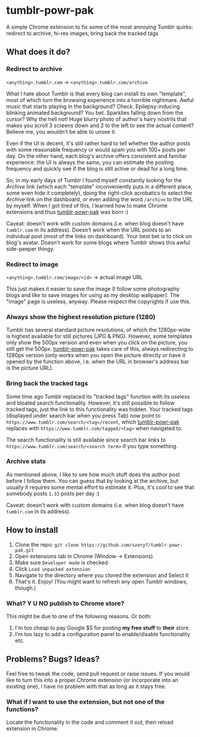 # tumblr-powr-pak
A simple Chrome extension to fix some of the most annoying Tumblr quirks: redirect to archive, hi-res images, bring back the tracked tags

## What does it do?

### Redirect to archive

`<anything>.tumblr.com` -> `<anything>.tumblr.com/archive`

What I hate about Tumblr is that every blog can install its own "template", most of which turn the browsing experience into a horrible nightmare. Awful music that starts playing in the background? Check. Epilepsy-inducing blinking animated background? You bet. Sparklies falling down from the cursor? Why the hell not! Huge blurry photo of author's hairy nostrils that makes you scroll 3 screens down and 2 to the left to see the actual content? Believe me, you wouldn't be able to unsee it.

Even if the UI is decent, it's still rather hard to tell whether the author posts with some reasonable frequency or would spam you with 100+ posts per day. On the other hand, each blog's archive offers consistent and familiar experience: the UI is always the same, you can estimate the posting frequency and quickly see if the blog is still active or dead for a long time.

So, in my early days of Tumblr I found myself constantly looking for the *Archive* link (which each "template" inconveniently puts in a different place, some even hide it completely), doing the right-click acrobatics to select the *Archive* link on the dashboard, or even adding the word `/archive` to the URL by myself. When I got tired of this, I learned how to make Chrome extensions and thus [tumblr-powr-pak](https://github.com/szeryf/tumblr-powr-pak) was born :)

Caveat: doesn't work with custom domains (i.e. when blog doesn't have `tumblr.com` in its address). Doesn't work when the URL points to an individual post (most of the links on dashboard). Your best bet is to click on blog's avatar. Doesn't work for some blogs where Tumblr shows this awful side-peeper thingy.

### Redirect to image

`<anything>.tumblr.com/image/<id>` -> actual image URL

This just makes it easier to save the image (I follow some photography blogs and like to save images for using as my desktop wallpaper). The "image" page is useless, anyway. Please respect the copyrights if use this.

### Always show the highest resolution picture (1280)

Tumblr has several standard picture resolutions, of which the 1280px-wide is highest available for still pictures (JPG & PNG). However, some templates only show the 500px version and even when you click on the picture, you still get the 500px. [tumblr-powr-pak](https://github.com/szeryf/tumblr-powr-pak) takes care of this, always redirecting to 1280px version (only works when you open the picture directly or have it opened by the function above, i.e. when the URL in browser's address bar is the picture URL).

### Bring back the tracked tags

Some time ago Tumblr replaced its "tracked tags" function with its useless and bloated search functionality. However, it's still possible to follow tracked tags, just the link to this functionality was hidden. Your tracked tags (displayed under search bar when you press Tab) now point to `https://www.tumblr.com/search/<tag>/recent`, which [tumblr-powr-pak](https://github.com/szeryf/tumblr-powr-pak) replaces with `https://www.tumblr.com/tagged/<tag>` when navigated to.

The search functionality is still available since search bar links to `https://www.tumblr.com/search/<search term>` if you type something.

### Archive stats

As mentioned above, I like to see how much stuff does the author post before I follow them. You can guess that by looking at the archive, but usually it requires some mental effort to estimate it. Plus, it's cool to see that somebody posts `1.33` posts per day :)

Caveat: doesn't work with custom domains (i.e. when blog doesn't have `tumblr.com` in its address).


## How to install

1. Clone the repo: `git clone https://github.com/szeryf/tumblr-powr-pak.git`
2. Open extensions tab in Chrome (Window -> Extensions)
3. Make sure `Developer mode` is checked
4. Click `Load unpacked extension`
5. Navigate to the directory where you cloned the extension and Select it
6. That's it. Enjoy! (You might want to refresh any open Tumblr windows, though.)

### What? Y U NO publish to Chrome store?

This might be due to one of the following reasons. Or both:

1. I'm too cheap to pay Google $5 for posting **my free stuff** to **their** store.
2. I'm too lazy to add a configuration panel to enable/disable functionality etc.


## Problems? Bugs? Ideas?

Feel free to tweak the code, send pull request or raise issues. If you would like to turn this into a proper Chrome extension (or incorporate into an existing one), I have no problem with that as long as it stays free.

### What if I want to use the extension, but not one of the functions?

Locate the functionality in the code and comment it out, then reload extension in Chrome.
